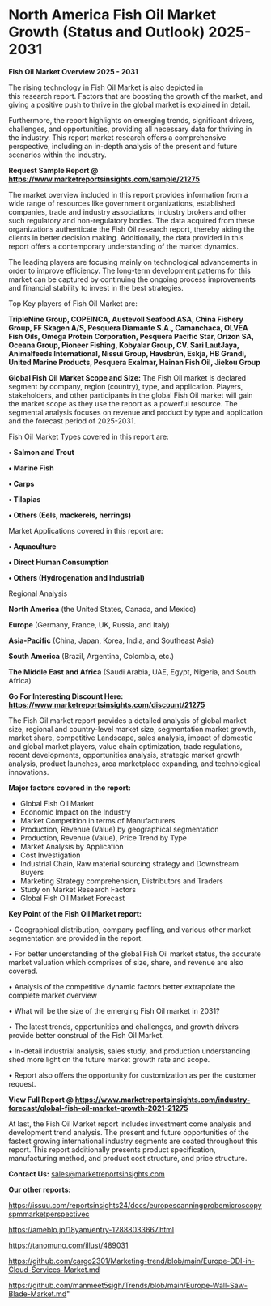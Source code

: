 # North America Fish Oil Market Growth (Status and Outlook) 2025-2031

<Strong> Fish Oil Market Overview 2025 - 2031</strong>

The rising technology in Fish Oil Market is also depicted in this research report. Factors that are boosting the growth of the market, and giving a positive push to thrive in the global market is explained in detail.

Furthermore, the report highlights on emerging trends, significant drivers, challenges, and opportunities, providing all necessary data for thriving in the industry. This report market research offers a comprehensive perspective, including an in-depth analysis of the present and future scenarios within the industry.

<strong>Request Sample Report @ <a href=https://www.marketreportsinsights.com/sample/21275>https://www.marketreportsinsights.com/sample/21275</a></strong>

The market overview included in this report provides information from a wide range of resources like government organizations, established companies, trade and industry associations, industry brokers and other such regulatory and non-regulatory bodies. The data acquired from these organizations authenticate the Fish Oil research report, thereby aiding the clients in better decision making. Additionally, the data provided in this report offers a contemporary understanding of the market dynamics.

The leading players are focusing mainly on technological advancements in order to improve efficiency. The long-term development patterns for this market can be captured by continuing the ongoing process improvements and financial stability to invest in the best strategies.

Top Key players of Fish Oil Market are:

<strong>TripleNine Group, COPEINCA, Austevoll Seafood ASA, China Fishery Group, FF Skagen A/S, Pesquera Diamante S.A., Camanchaca, OLVEA Fish Oils, Omega Protein Corporation, Pesquera Pacific Star, Orizon SA, Oceana Group, Pioneer Fishing, Kobyalar Group, CV. Sari LautJaya, Animalfeeds International, Nissui Group, Havsbrún, Eskja, HB Grandi, United Marine Products, Pesquera Exalmar, Hainan Fish Oil, Jiekou Group</strong>

<strong><b>Global Fish Oil Market Scope and Size:</b></strong>
The Fish Oil market is declared segment by company, region (country), type, and application. Players, stakeholders, and other participants in the global Fish Oil market will gain the market scope as they use the report as a powerful resource. The segmental analysis focuses on revenue and product by type and application and the forecast period of 2025-2031.

Fish Oil Market Types covered in this report are:

<strong>• Salmon and Trout

• Marine Fish

• Carps

• Tilapias

• Others (Eels, mackerels, herrings)</strong>

Market Applications covered in this report are:

<strong>• Aquaculture

• Direct Human Consumption

• Others (Hydrogenation and Industrial)</strong> 

Regional Analysis

<strong>North America</strong> (the United States, Canada, and Mexico)

<strong>Europe</strong> (Germany, France, UK, Russia, and Italy)

<strong>Asia-Pacific</strong> (China, Japan, Korea, India, and Southeast Asia)

<strong>South America</strong> (Brazil, Argentina, Colombia, etc.)

<strong>The Middle East and Africa</strong> (Saudi Arabia, UAE, Egypt, Nigeria, and South Africa)

<strong>Go For Interesting Discount Here: <a href=https://www.marketreportsinsights.com/discount/21275>https://www.marketreportsinsights.com/discount/21275</a></strong>

The Fish Oil market report provides a detailed analysis of global market size, regional and country-level market size, segmentation market growth, market share, competitive Landscape, sales analysis, impact of domestic and global market players, value chain optimization, trade regulations, recent developments, opportunities analysis, strategic market growth analysis, product launches, area marketplace expanding, and technological innovations.

<strong><b>Major factors covered in the report:</b></strong>
<ul>
  <li>Global Fish Oil Market </li>
  <li>Economic Impact on the Industry</li>
  <li>Market Competition in terms of Manufacturers</li>
  <li>Production, Revenue (Value) by geographical segmentation</li>
  <li>Production, Revenue (Value), Price Trend by Type</li>
  <li>Market Analysis by Application</li>
  <li>Cost Investigation</li>
  <li>Industrial Chain, Raw material sourcing strategy and Downstream Buyers</li>
  <li>Marketing Strategy comprehension, Distributors and Traders</li>
  <li>Study on Market Research Factors</li>
  <li>Global Fish Oil Market Forecast</li>
</ul>

<strong><b>Key Point of the Fish Oil Market report:</b></strong>

• Geographical distribution, company profiling, and various other market segmentation are provided in the report.

• For better understanding of the global Fish Oil market status, the accurate market valuation which comprises of size, share, and revenue are also covered.

• Analysis of the competitive dynamic factors better extrapolate the complete market overview

• What will be the size of the emerging Fish Oil market in 2031?

• The latest trends, opportunities and challenges, and growth drivers provide better construal of the Fish Oil Market.

• In-detail industrial analysis, sales study, and production understanding shed more light on the future market growth rate and scope.

• Report also offers the opportunity for customization as per the customer request.

<strong><b>View Full Report @ <a href=https://www.marketreportsinsights.com/industry-forecast/global-fish-oil-market-growth-2021-21275>https://www.marketreportsinsights.com/industry-forecast/global-fish-oil-market-growth-2021-21275</a></b></strong>


At last, the Fish Oil Market report includes investment come analysis and development trend analysis. The present and future opportunities of the fastest growing international industry segments are coated throughout this report. This report additionally presents product specification, manufacturing method, and product cost structure, and price structure.

<strong>Contact Us:</strong>
sales@marketreportsinsights.com

<strong>Our other reports:</strong>

<a href=https://issuu.com/reportsinsights24/docs/europescanningprobemicroscopyspmmarketperspectivec>https://issuu.com/reportsinsights24/docs/europescanningprobemicroscopyspmmarketperspectivec</a>

<a href=https://ameblo.jp/18yam/entry-12888033667.html>https://ameblo.jp/18yam/entry-12888033667.html</a>

<a href=https://tanomuno.com/illust/489031>https://tanomuno.com/illust/489031</a>

<a href=https://github.com/cargo2301/Marketing-trend/blob/main/Europe-DDI-in-Cloud-Services-Market.md>https://github.com/cargo2301/Marketing-trend/blob/main/Europe-DDI-in-Cloud-Services-Market.md</a>

<a href=https://github.com/manmeet5sigh/Trends/blob/main/Europe-Wall-Saw-Blade-Market.md>https://github.com/manmeet5sigh/Trends/blob/main/Europe-Wall-Saw-Blade-Market.md</a>"
